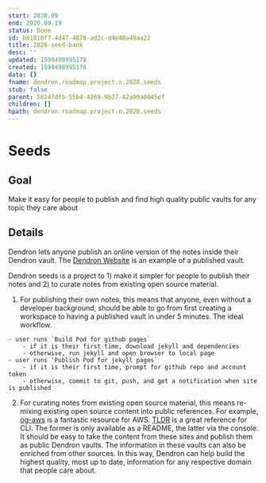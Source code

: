 ```yaml
---
start: 2020.09
end: 2020.09.19
status: Done
id: b81810f7-4d47-4870-ad2c-d4e48a49aa22
title: 2020-seed-bank
desc: ''
updated: 1599498995178
created: 1599498995178
data: {}
fname: dendron.roadmap.project.n.2020.seeds
stub: false
parent: 58247dfb-55b4-4269-9b37-42a90a0045ef
children: []
hpath: dendron.roadmap.project.n.2020.seeds
---
```

# Seeds

## Goal

Make it easy for people to publish and find high quality public vaults for any topic they care about

## Details

Dendron lets anyone publish an online version of the notes inside their Dendron vault. The [Dendron Website](https://dendron.so/) is an example of a published vault. 

Dendron seeds is a project to 1) make it simpler for people to publish their notes and 2) to curate notes from existing open source material. 

1. For publishing their own notes, this means that anyone, even without a developer background, should be able to go from first creating a workspace to having a published vault in under 5 minutes. The ideal workflow.

```
- user runs `Build Pod for github pages`
    - if it is their first time, download jekyll and dependencies
    - otherwise, run jekyll and open browser to local page
- user runs 'Publish Pod for jekyll pages`
    - if it is their first time, prompt for github repo and account token
    - otherwise, commit to git, push, and get a notification when site is published
```

2. For curating notes from existing open source material, this means re-mixing existing open source content into public references. For example, [og-aws](https://github.com/open-guides/og-aws) is a fantastic resource for AWS. [TLDR](https://github.com/tldr-pages/tldr) is a great reference for CLI. The former is only available as a README, the latter via the console. It should be easy to take the content from these sites and publish them as public Dendron vaults. The information in these vaults can also be enriched from other sources. In this way, Dendron can help build the highest quality, most up to date, information for any respective domain that people care about.
